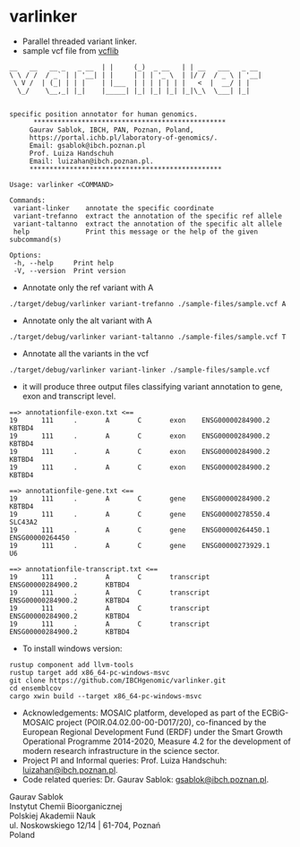 # varlinker

- Parallel threaded variant linker.
- sample vcf file from [vcflib](https://github.com/vcflib/vcflib/blob/master/samples/sample.vcf)

```
__   __   __ _   _ __  | |     (_)  _ __   | | __   ___   _ __
\ \ / /  / _` | | '__| | |     | | | '_ \  | |/ /  / _ \ | '__|
 \ V /  | (_| | | |    | |___  | | | | | | |   <  |  __/ | |
  \_/    \__,_| |_|    |_____| |_| |_| |_| |_|\_\  \___| |_|


specific position annotator for human genomics.
      ************************************************
     Gaurav Sablok, IBCH, PAN, Poznan, Poland,
     https://portal.ichb.pl/laboratory-of-genomics/.
     Email: gsablok@ibch.poznan.pl
     Prof. Luiza Handschuh
     Email: luizahan@ibch.poznan.pl.
     ************************************************

Usage: varlinker <COMMAND>

Commands:
 variant-linker    annotate the specific coordinate
 variant-trefanno  extract the annotation of the specific ref allele
 variant-taltanno  extract the annotation of the specific alt allele
 help              Print this message or the help of the given subcommand(s)

Options:
 -h, --help     Print help
 -V, --version  Print version
```

- Annotate only the ref variant with A
```
./target/debug/varlinker variant-trefanno ./sample-files/sample.vcf A
```

- Annotate only the alt variant with A
```
./target/debug/varlinker variant-taltanno ./sample-files/sample.vcf T
```
- Annotate all the variants in the vcf
```
./target/debug/varlinker variant-linker ./sample-files/sample.vcf
```

- it will produce three output files classifying variant annotation to gene, exon and transcript level.

```
==> annotationfile-exon.txt <==
19      111     .       A       C       exon    ENSG00000284900.2       KBTBD4
19      111     .       A       C       exon    ENSG00000284900.2       KBTBD4
19      111     .       A       C       exon    ENSG00000284900.2       KBTBD4
19      111     .       A       C       exon    ENSG00000284900.2       KBTBD4

==> annotationfile-gene.txt <==
19      111     .       A       C       gene    ENSG00000284900.2       KBTBD4
19      111     .       A       C       gene    ENSG00000278550.4       SLC43A2
19      111     .       A       C       gene    ENSG00000264450.1       ENSG00000264450
19      111     .       A       C       gene    ENSG00000273929.1       U6

==> annotationfile-transcript.txt <==
19      111     .       A       C       transcript      ENSG00000284900.2       KBTBD4
19      111     .       A       C       transcript      ENSG00000284900.2       KBTBD4
19      111     .       A       C       transcript      ENSG00000284900.2       KBTBD4
19      111     .       A       C       transcript      ENSG00000284900.2       KBTBD4
```

- To install windows version:
```
rustup component add llvm-tools
rustup target add x86_64-pc-windows-msvc
git clone https://github.com/IBCHgenomic/varlinker.git
cd ensemblcov
cargo xwin build --target x86_64-pc-windows-msvc
```

- Acknowledgements: MOSAIC platform, developed as part of the ECBiG-MOSAIC project (POIR.04.02.00-00-D017/20), co-financed by the European Regional Development Fund (ERDF) under the Smart Growth Operational Programme 2014-2020, Measure 4.2 for the development of modern research infrastructure in the science sector.
- Project PI and Informal queries: Prof. Luiza Handschuh: luizahan@ibch.poznan.pl.
- Code related queries: Dr. Gaurav Sablok: gsablok@ibch.poznan.pl.

Gaurav Sablok \
Instytut Chemii Bioorganicznej \
Polskiej Akademii Nauk \
ul. Noskowskiego 12/14 | 61-704, Poznań \
Poland
